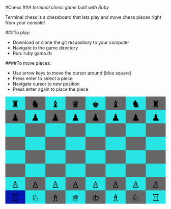 #Chess
##*A terminal chess game built with Ruby*

Terminal chess is a chessboard that lets play and move chess pieces right from your console!

###To play:

  * Download or clone the git respository to your computer
  * Navigate to the game directory
  * Run: ruby game.rb

####To move pieces:

  * Use arrow keys to move the cursor around (blue square)
  * Press enter to select a piece
  * Navigate cursor to new position
  * Press enter again to place the piece

![Chess](/terminal_chess.png)

